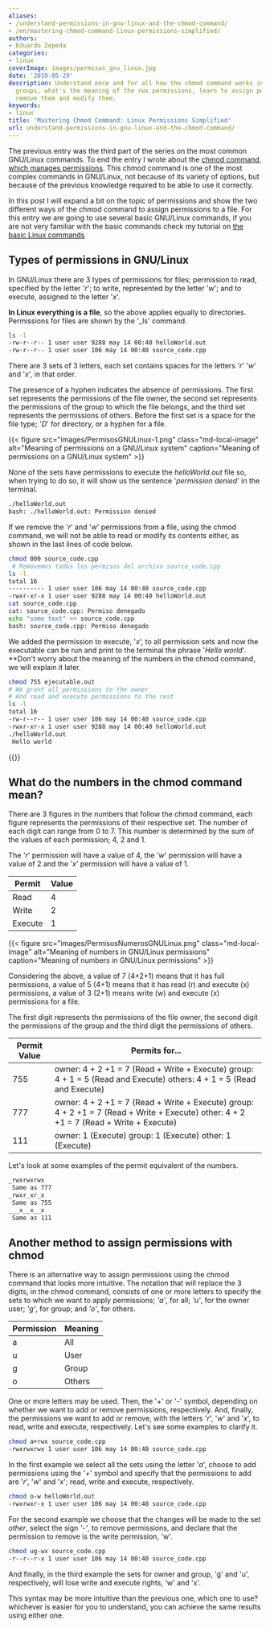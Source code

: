 ```yaml
---
aliases:
- /understand-permissions-in-gnu-linux-and-the-chmod-command/
- /en/mastering-chmod-command-linux-permissions-simplified/
authors:
- Eduardo Zepeda
categories:
- linux
coverImage: images/permisos_gnu_linux.jpg
date: '2019-05-29'
description: Understand once and for all how the chmod command works in Linux, users,
  groups, what's the meaning of the rwx permissions, learn to assign permissions,
  remove them and modify them.
keywords:
- linux
title: 'Mastering Chmod Command: Linux Permissions Simplified'
url: understand-permissions-in-gnu-linux-and-the-chmod-command/
---
```


The previous entry was the third part of the series on the most common GNU/Linux commands. To end the entry I wrote about the [chmod command, which manages permissions](/en/linux/linux-basic-commands-passwd-du-useradd-usermod-fdisk-lscpu-apt-which/). This chmod command is one of the most complex commands in GNU/Linux, not because of its variety of options, but because of the previous knowledge required to be able to use it correctly.

In this post I will expand a bit on the topic of permissions and show the two different ways of the chmod command to assign permissions to a file. For this entry we are going to use several basic GNU/Linux commands, if you are not very familiar with the basic commands check my tutorial on [the basic Linux commands](/en/linux/linux-basic-commands-grep-ls-cd-cat-cp-rm-scp//)

## Types of permissions in GNU/Linux

In GNU/Linux there are 3 types of permissions for files; permission to read, specified by the letter '_r_'; to write, represented by the letter '_w_'; and to execute, assigned to the letter '_x_'. 

**In Linux everything is a file**, so the above applies equally to directories. Permissions for files are shown by the '_ls' command.

```bash
ls -l
-rw-r--r-- 1 user user 9288 may 14 00:40 helloWorld.out
-rw-r--r-- 1 user user 106 may 14 00:40 source_code.cpp
```

There are 3 sets of 3 letters, each set contains spaces for the letters '_r_' '_w_' and '_x_', in that order. 

The presence of a hyphen indicates the absence of permissions. The first set represents the permissions of the file owner, the second set represents the permissions of the group to which the file belongs, and the third set represents the permissions of others. Before the first set is a space for the file type; '_D_' for directory, or a hyphen for a file.

{{< figure src="images/PermisosGNULinux-1.png" class="md-local-image" alt="Meaning of permissions on a GNU/Linux system" caption="Meaning of permissions on a GNU/Linux system" >}}

None of the sets have permissions to execute the _helloWorld.out_ file so, when trying to do so, it will show us the sentence '_permission denied_' in the terminal.

```bash
./helloWorld.out
bash: ./helloWorld.out: Permission denied
```

If we remove the '_r_' and '_w_' permissions from a file, using the chmod command, we will not be able to read or modify its contents either, as shown in the last lines of code below.

```bash
chmod 000 source_code.cpp
 # Removemos todos los permisos del archivo source_code.cpp
ls -l
total 16
---------- 1 user user 106 may 14 00:40 source_code.cpp
-rwxr-xr-x 1 user user 9288 may 14 00:40 helloWorld.out
cat source_code.cpp
cat: source_code.cpp: Permiso denegado
echo "some text" >> source_code.cpp
bash: source_code.cpp: Permiso denegado
```

We added the permission to execute, '_x_', to all permission sets and now the executable can be run and print to the terminal the phrase '_Hello world_'. **Don't worry about the meaning of the numbers in the chmod command, we will explain it later.

```bash
chmod 755 ejecutable.out
# We grant all permissions to the owner
# And read and execute permissions to the rest
ls -l
total 16
-rw-r--r-- 1 user user 106 may 14 00:40 source_code.cpp
-rwxr-xr-x 1 user user 9288 may 14 00:40 helloWorld.out
./helloWorld.out
 Hello world
```

{{<ad>}}

## What do the numbers in the chmod command mean?

There are 3 figures in the numbers that follow the chmod command, each figure represents the permissions of their respective set. The number of each digit can range from 0 to 7. This number is determined by the sum of the values of each permission; 4, 2 and 1.

The '_r_' permission will have a value of 4, the '_w_' permission will have a value of 2 and the '_x_' permission will have a value of 1.

| Permit  | Value |
| ------- | ----- |
| Read    | 4     |
| Write   | 2     |
| Execute | 1     |

{{< figure src="images/PermisosNumerosGNULinux.png" class="md-local-image" alt="Meaning of numbers in GNU/Linux permissions" caption="Meaning of numbers in GNU/Linux permissions" >}}

Considering the above, a value of 7 (4+2+1) means that it has full permissions, a value of 5 (4+1) means that it has read (r) and execute (x) permissions, a value of 3 (2+1) means write (w) and execute (x) permissions for a file.

The first digit represents the permissions of the file owner, the second digit the permissions of the group and the third digit the permissions of others.

| Permit Value | Permits for...                                                                                                                         |
| ------------ | -------------------------------------------------------------------------------------------------------------------------------------- |
| 755          | owner: 4 + 2 +1 = 7 (Read + Write + Execute) group: 4 + 1 = 5 (Read and Execute) others: 4 + 1 = 5 (Read and Execute)                  |
| 777          | owner: 4 + 2 +1 = 7 (Read + Write + Execute) group: 4 + 2 +1 = 7 (Read + Write + Execute) other: 4 + 2 +1 = 7 (Read + Write + Execute) |
| 111          | owner: 1 (Execute) group: 1 (Execute) other: 1 (Execute)                                                                               |

Let's look at some examples of the permit equivalent of the numbers.

```bash
_rwxrwxrwx
 Same as 777
_rwxr_xr_x
 Same as 755
___x__x__x
 Same as 111
```

## Another method to assign permissions with chmod

There is an alternative way to assign permissions using the chmod command that looks more intuitive. The notation that will replace the 3 digits, in the chmod command, consists of one or more letters to specify the sets to which we want to apply permissions; _'a'_, for all; _'u'_, for the owner user; _'g'_, for group; and _'o'_, for others.

| Permission | Meaning |
| ---------- | ------- |
| a          | All     |
| u          | User    |
| g          | Group   |
| o          | Others  |

One or more letters may be used. Then, the '+' or '-' symbol, depending on whether we want to add or remove permissions, respectively. And, finally, the permissions we want to add or remove, with the letters '_r_', '_w_' and '_x_', to read, write and execute, respectively. Let's see some examples to clarify it.

```bash
chmod a+rwx source_code.cpp
-rwxrwxrwx 1 user user 106 may 14 00:40 source_code.cpp
```

In the first example we select all the sets using the letter '_a_', choose to add permissions using the '_+_' symbol and specify that the permissions to add are '_r_', '_w_' and '_x_'; read, write and execute, respectively.

```bash
chmod o-w helloWorld.out
-rwxrwxr-x 1 user user 106 may 14 00:40 source_code.cpp
```

For the second example we choose that the changes will be made to the set _other_, select the sign _'-'_, to remove permissions, and declare that the permission to remove is the write permission, 'w'.

```bash
chmod ug-wx source_code.cpp
-r--r--r-x 1 user user 106 may 14 00:40 source_code.cpp
```

And finally, in the third example the sets for owner and group, 'g' and 'u', respectively, will lose write and execute rights, 'w' and 'x'.

This syntax may be more intuitive than the previous one, which one to use? whichever is easier for you to understand, you can achieve the same results using either one.